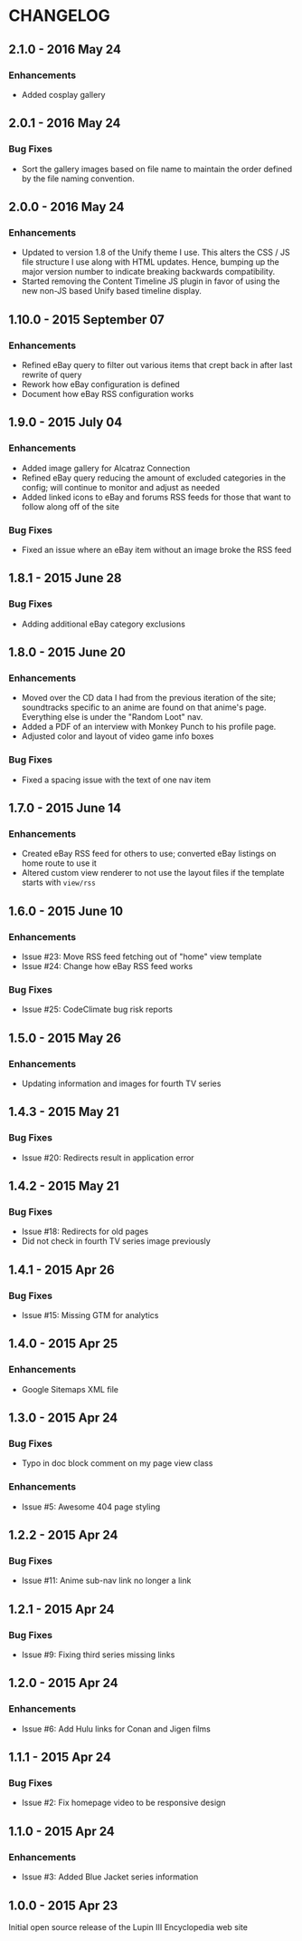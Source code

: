 # CHANGELOG

## 2.1.0 - 2016 May 24
### Enhancements
* Added cosplay gallery

## 2.0.1 - 2016 May 24
### Bug Fixes
* Sort the gallery images based on file name to maintain the order defined by the file naming convention.

## 2.0.0 - 2016 May 24
### Enhancements
* Updated to version 1.8 of the Unify theme I use. This alters the CSS / JS file structure I use along with HTML updates.
  Hence, bumping up the major version number to indicate breaking backwards compatibility.
* Started removing the Content Timeline JS plugin in favor of using the new non-JS based Unify based timeline display.

## 1.10.0 - 2015 September 07
### Enhancements
* Refined eBay query to filter out various items that crept back in after last rewrite of query
* Rework how eBay configuration is defined
* Document how eBay RSS configuration works

## 1.9.0 - 2015 July 04

### Enhancements
* Added image gallery for Alcatraz Connection
* Refined eBay query reducing the amount of excluded categories in the config; will continue to monitor and adjust as needed
* Added linked icons to eBay and forums RSS feeds for those that want to follow along off of the site

### Bug Fixes
* Fixed an issue where an eBay item without an image broke the RSS feed

## 1.8.1 - 2015 June 28

### Bug Fixes
* Adding additional eBay category exclusions

## 1.8.0 - 2015 June 20

### Enhancements
* Moved over the CD data I had from the previous iteration of the site; soundtracks specific to an anime are found on
  that anime's page. Everything else is under the "Random Loot" nav.
* Added a PDF of an interview with Monkey Punch to his profile page.
* Adjusted color and layout of video game info boxes

### Bug Fixes
* Fixed a spacing issue with the text of one nav item

## 1.7.0 - 2015 June 14

### Enhancements
* Created eBay RSS feed for others to use; converted eBay listings on home route to use it
* Altered custom view renderer to not use the layout files if the template starts with `view/rss`

## 1.6.0 - 2015 June 10

### Enhancements
* Issue #23: Move RSS feed fetching out of "home" view template
* Issue #24: Change how eBay RSS feed works

### Bug Fixes
* Issue #25: CodeClimate bug risk reports

## 1.5.0 - 2015 May 26

### Enhancements
* Updating information and images for fourth TV series

## 1.4.3 - 2015 May 21

### Bug Fixes
* Issue #20: Redirects result in application error

## 1.4.2 - 2015 May 21

### Bug Fixes
* Issue #18: Redirects for old pages
* Did not check in fourth TV series image previously

## 1.4.1 - 2015 Apr 26

### Bug Fixes
* Issue #15: Missing GTM for analytics

## 1.4.0 - 2015 Apr 25

### Enhancements
* Google Sitemaps XML file

## 1.3.0 - 2015 Apr 24

### Bug Fixes
* Typo in doc block comment on my page view class

### Enhancements
* Issue #5: Awesome 404 page styling

## 1.2.2 - 2015 Apr 24

### Bug Fixes
* Issue #11: Anime sub-nav link no longer a link

## 1.2.1 - 2015 Apr 24

### Bug Fixes
* Issue #9: Fixing third series missing links

## 1.2.0 - 2015 Apr 24

### Enhancements
* Issue #6: Add Hulu links for Conan and Jigen films

## 1.1.1 - 2015 Apr 24

### Bug Fixes
* Issue #2: Fix homepage video to be responsive design

## 1.1.0 - 2015 Apr 24

### Enhancements
* Issue #3: Added Blue Jacket series information

## 1.0.0 - 2015 Apr 23

Initial open source release of the Lupin III Encyclopedia web site